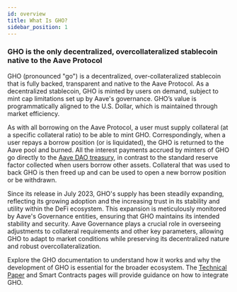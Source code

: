 ```yaml
---
id: overview
title: What Is GHO?
sidebar_position: 1
---
```


### **GHO is the only decentralized, overcollateralized stablecoin native to the Aave Protocol**

GHO (pronounced "go") is a decentralized, over-collateralized stablecoin that is fully backed, transparent and native to the Aave Protocol. As a decentralized stablecoin, GHO is minted by users on demand, subject to mint cap limitations set up by Aave's governance. GHO’s value is programmatically aligned to the U.S. Dollar, which is maintained through market efficiency.

As with all borrowing on the Aave Protocol, a user must supply collateral (at a specific collateral ratio) to be able to mint GHO. Correspondingly, when a user repays a borrow position (or is liquidated), the GHO is returned to the Aave pool and burned. All the interest payments accrued by minters of GHO go directly to the [Aave DAO treasury](https://zapper.fi/daos/aave), in contrast to the standard reserve factor collected when users borrow other assets. Collateral that was used to back GHO is then freed up and can be used to open a new borrow position or be withdrawn.

Since its release in July 2023, GHO's supply has been steadily expanding, reflecting its growing adoption and the increasing trust in its stability and utility within the DeFi ecosystem. This expansion is meticulously monitored by Aave's Governance entities, ensuring that GHO maintains its intended stability and security. Aave Governance plays a crucial role in overseeing adjustments to collateral requirements and other key parameters, allowing GHO to adapt to market conditions while preserving its decentralized nature and robust overcollateralization.

Explore the GHO documentation to understand how it works and why the development of GHO is essential for the broader ecosystem. The [Technical Paper](https://github.com/aave/gho-core/blob/main/techpaper/GHO_Technical_Paper.pdf) and Smart Contracts pages will provide guidance on how to integrate GHO.
